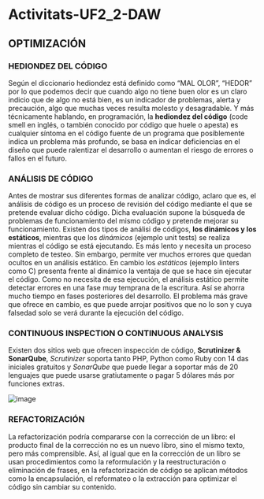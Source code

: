 # Activitats-UF2_2-DAW

## OPTIMIZACIÓN

### HEDIONDEZ DEL CÓDIGO

Según el diccionario hediondez está definido como “MAL OLOR”, “HEDOR” por lo que podemos decir que cuando algo no tiene buen olor es un claro indicio que de algo no está bien, es un indicador de problemas, alerta y precaución, algo que muchas veces resulta molesto y desagradable. Y más técnicamente hablando, en programación, la **hediondez del código** (code smell en inglés, o también conocido por código que huele o apesta) es cualquier síntoma en el código fuente de un programa que posiblemente indica un problema más profundo, se basa en indicar deficiencias en el diseño que puede ralentizar el desarrollo o aumentan el riesgo de errores o fallos en el futuro.

### ANÁLISIS DE CÓDIGO
Antes de mostrar sus diferentes formas de analizar código, aclaro que es, el análisis de código es un proceso de revisión del código mediante el que se pretende evaluar dicho código. Dicha evaluación supone la búsqueda de problemas de funcionamiento del mismo código y pretende mejorar su funcionamiento.
Existen dos tipos de análisi de códigos, **los dinámicos y los estáticos**, mientras que los _dinámicos_ (ejemplo unit tests) se realiza mientras el código se está ejecutando. Es más lento y necesita un proceso completo de testeo. Sin embargo, permite ver muchos errores que quedan ocultos en un análisis estático. En cambio los _estáticos_ (ejemplo linters como C) presenta frente al dinámico la ventaja de que se hace sin ejecutar el código. Como no necesita de esa ejecución, el análisis estático permite detectar errores en una fase muy temprana de la escritura. Así se ahorra mucho tiempo en fases posteriores del desarrollo. El problema más grave que ofrece en cambio, es que puede arrojar positivos que no lo son y cuya falsedad solo se verá durante la ejecución del código.

### CONTINUOUS INSPECTION O CONTINUOUS ANALYSIS
Existen dos sitios web que ofrecen inspección de código, **Scrutinizer & SonarQube**, _Scrutinizer_ soporta tanto PHP, Python como Ruby con 14 das iniciales gratuitos y _SonarQube_ que puede llegar a soportar más de 20 lenguajes que puede usarse gratiutamente o pagar 5 dólares más por funciones extras.

![image](https://user-images.githubusercontent.com/74070906/110681939-a7066580-81da-11eb-8258-aa71031228b4.png)

### REFACTORIZACIÓN

La refactorización podría compararse con la corrección de un libro: el producto final de la corrección no es un nuevo libro, sino el mismo texto, pero más comprensible. Así, al igual que en la corrección de un libro se usan procedimientos como la reformulación y la reestructuración o eliminación de frases, en la refactorización de código se aplican métodos como la encapsulación, el reformateo o la extracción para optimizar el código sin cambiar su contenido.


